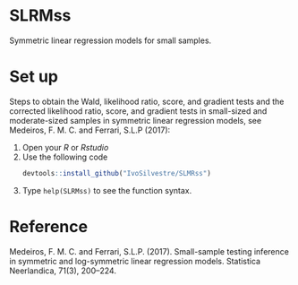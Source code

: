 # SLRMss
Symmetric linear regression models for small samples.

# Set up
Steps to obtain the Wald, likelihood ratio, score, and gradient tests and the corrected likelihood ratio, score, and gradient tests in small-sized and moderate-sized samples in symmetric linear regression models, see Medeiros, F. M. C. and Ferrari, S.L.P (2017):

1. Open your *R* or *Rstudio*
1. Use the following code
   ```r
   devtools::install_github("IvoSilvestre/SLMRss")
   ```
1. Type `help(SLRMss)` to see the function syntax.
   
# Reference

Medeiros, F. M. C. and Ferrari, S.L.P. (2017). Small-sample testing inference in symmetric and log-symmetric linear regression models. Statistica Neerlandica, 71(3), 200–224.
